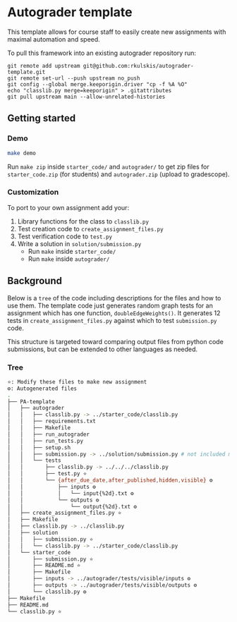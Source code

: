# Autograder template
This template allows for course staff to easily create new assignments with 
maximal automation and speed.

To pull this framework into an existing autograder repository run:
```
git remote add upstream git@github.com:rkulskis/autograder-template.git
git remote set-url --push upstream no_push
git config --global merge.keeporigin.driver "cp -f %A %O"
echo "classlib.py merge=keeporigin" > .gitattributes
git pull upstream main --allow-unrelated-histories
```

## Getting started
### Demo
```bash
make demo
```

Run `make zip` inside `starter_code/` and `autograder/` to get zip files for 
`starter_code.zip` (for students) and `autograder.zip` (upload to gradescope).

### Customization
To port to your own assignment add your:
1. Library functions for the class to `classlib.py`
2. Test creation code to `create_assignment_files.py`
2. Test verification code to `test.py`
3. Write a solution in `solution/submission.py`
   * Run `make` inside `starter_code/`
   * Run `make` inside `autograder/`

## Background
Below is a `tree` of the code including descriptions for the files and how to use
them. The template code just generates random graph tests for an assignment
which has one function, `doubleEdgeWeights()`. It generates 12 tests in
`create_assignment_files.py` against which to test `submission.py` code.

This structure is targeted toward comparing output files from python code
submissions, but can be extended to other languages as needed.
 
### Tree
```bash
⭐: Modify these files to make new assignment
⚙️: Autogenerated files
.
├── PA-template
│   ├── autograder
│   │   ├── classlib.py -> ../starter_code/classlib.py
│   │   ├── requirements.txt
│   │   ├── Makefile
│   │   ├── run_autograder
│   │   ├── run_tests.py
│   │   ├── setup.sh
│   │   ├── submission.py -> ../solution/submission.py # not included make zip
│   │   └── tests 
│   │       ├── classlib.py -> ../../../classlib.py
│   │       ├── test.py ⭐
│   │       └── {after_due_date,after_published,hidden,visible} ⚙️
│   │           ├── inputs ⚙️
│   │           │   └── input{%2d}.txt ⚙️
│   │           └── outputs ⚙️
│   │               └── output{%2d}.txt ⚙️
│   ├── create_assignment_files.py ⭐
│   ├── Makefile
│   ├── classlib.py -> ../classlib.py
│   ├── solution
│   │   ├── submission.py ⭐
│   │   └── classlib.py -> ../starter_code/classlib.py
│   └── starter_code
│       ├── submission.py ⭐
│       ├── README.md ⭐
│       ├── Makefile
│       ├── inputs -> ../autograder/tests/visible/inputs ⚙️
│       ├── outputs -> ../autograder/tests/visible/outputs ⚙️
│       └── classlib.py ⚙️
├── Makefile
├── README.md
└── classlib.py ⭐
```
